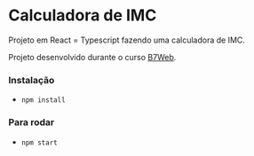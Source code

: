 # Calculadora de IMC

Projeto em React = Typescript fazendo uma calculadora de IMC.

Projeto desenvolvido durante o curso [B7Web](https://b7web.com.br/fullstack/).

### Instalação 
- `npm install`

### Para rodar 
- `npm start`